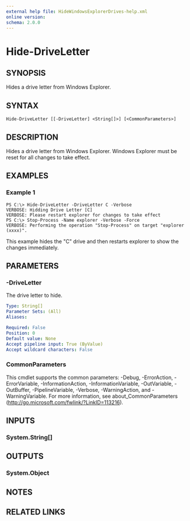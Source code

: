 ```yaml
---
external help file: HideWindowsExplorerDrives-help.xml
online version: 
schema: 2.0.0
---
```


# Hide-DriveLetter

## SYNOPSIS
Hides a drive letter from Windows Explorer.

## SYNTAX

```
Hide-DriveLetter [[-DriveLetter] <String[]>] [<CommonParameters>]
```

## DESCRIPTION
Hides a drive letter from Windows Explorer.
Windows Explorer must be reset for all changes to take effect.

## EXAMPLES

### Example 1
```
PS C:\> Hide-DriveLetter -DriveLetter C -Verbose
VERBOSE: Hidding Drive Letter [C]
VERBOSE: Please restart explorer for changes to take effect
PS C:\> Stop-Process -Name explorer -Verbose -Force
VERBOSE: Performing the operation "Stop-Process" on target "explorer (xxxx)".
```

This example hides the "C" drive and then restarts explorer to show the changes immediately.

## PARAMETERS

### -DriveLetter
The drive letter to hide.

```yaml
Type: String[]
Parameter Sets: (All)
Aliases: 

Required: False
Position: 0
Default value: None
Accept pipeline input: True (ByValue)
Accept wildcard characters: False
```

### CommonParameters
This cmdlet supports the common parameters: -Debug, -ErrorAction, -ErrorVariable, -InformationAction, -InformationVariable, -OutVariable, -OutBuffer, -PipelineVariable, -Verbose, -WarningAction, and -WarningVariable. For more information, see about_CommonParameters (http://go.microsoft.com/fwlink/?LinkID=113216).

## INPUTS

### System.String[]

## OUTPUTS

### System.Object

## NOTES

## RELATED LINKS

